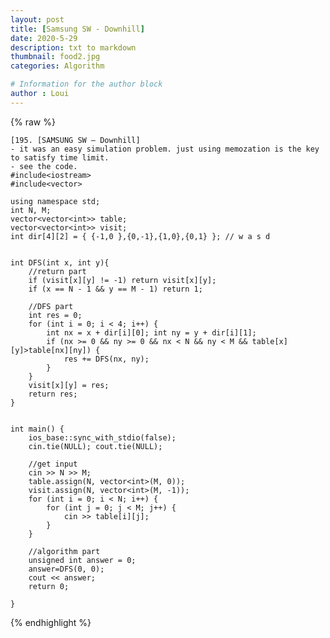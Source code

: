 ```yaml
---
layout: post
title: [Samsung SW - Downhill]
date: 2020-5-29
description: txt to markdown
thumbnail: food2.jpg
categories: Algorithm

# Information for the author block
author : Loui
---
```


{% raw %}

	﻿[195. [SAMSUNG SW – Downhill]
	- it was an easy simulation problem. just using memozation is the key to satisfy time limit.
	- see the code.
	#include<iostream>
	#include<vector>
	
	using namespace std;
	int N, M;
	vector<vector<int>> table;
	vector<vector<int>> visit;
	int dir[4][2] = { {-1,0 },{0,-1},{1,0},{0,1} }; // w a s d
	
	
	int DFS(int x, int y){
		//return part
		if (visit[x][y] != -1) return visit[x][y];
		if (x == N - 1 && y == M - 1) return 1;
	
		//DFS part
		int res = 0;
		for (int i = 0; i < 4; i++) {
			int nx = x + dir[i][0]; int ny = y + dir[i][1];
			if (nx >= 0 && ny >= 0 && nx < N && ny < M && table[x][y]>table[nx][ny]) {
				res += DFS(nx, ny);
			}
		}
		visit[x][y] = res;
		return res;
	}
	
	
	int main() {
		ios_base::sync_with_stdio(false);
		cin.tie(NULL); cout.tie(NULL);
		
		//get input
		cin >> N >> M;
		table.assign(N, vector<int>(M, 0));
		visit.assign(N, vector<int>(M, -1));
		for (int i = 0; i < N; i++) {
			for (int j = 0; j < M; j++) {
				cin >> table[i][j];
			}
		}
	
		//algorithm part
		unsigned int answer = 0;
		answer=DFS(0, 0);
		cout << answer;
		return 0;
	
	}
	
{% endhighlight %}
